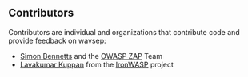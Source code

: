 <h2>Contributors</h2>
Contributors are individual and organizations that contribute code and provide feedback on wavsep:<br>
<ul>
<li><a href='https://twitter.com/psiinon'>Simon Bennetts</a> and the <a href='https://code.google.com/p/zaproxy/'>OWASP ZAP</a> Team<br>

<li><a href='https://twitter.com/lavakumark'>Lavakumar Kuppan</a> from the <a href='http://ironwasp.org/'>IronWASP</a> project<br>